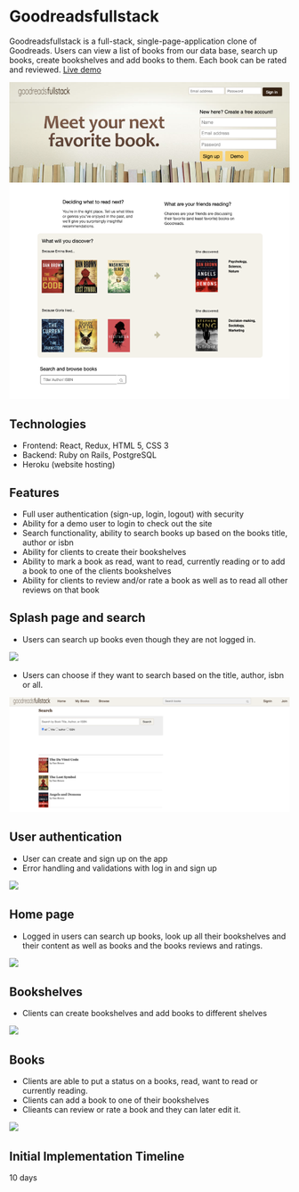 # Goodreadsfullstack

Goodreadsfullstack is a full-stack, single-page-application clone of Goodreads. Users can view a list of books from our data base, search up books, create bookshelves and add books to them. Each book can be rated and reviewed. [Live demo](https://good-reads-full-stack.herokuapp.com/#/)

![read](./app/assets/images/read.png)


## Technologies 
* Frontend:
    React,
    Redux,
    HTML 5,
    CSS 3
* Backend:
    Ruby on Rails,
    PostgreSQL
* Heroku (website hosting)

## Features
* Full user authentication (sign-up, login, logout) with security
* Ability for a demo user to login to check out the site
* Search functionality, ability to search books up based on the books title, author or isbn
* Ability for clients to create their bookshelves 
* Ability to mark a book as read, want to read, currently reading or to add a book to one of the clients bookshelves
* Ability for clients to review and/or rate a book as well as to read all other reviews on that book


## Splash page and search
* Users can search up books even though they are not logged in.

![](https://media.giphy.com/media/hs1TYa2cuSeMgjq0Yu/giphy.gif)

* Users can choose if they want to search based on the title, author, isbn or all.

![search](./app/assets/images/search.png)



## User authentication 

* User can create and sign up on the app
* Error handling and validations with log in and sign up


![](https://media.giphy.com/media/cJZPGOwpDmDrcQrYb7/giphy.gif)

## Home page
* Logged in users can search up books, look up all their bookshelves and their content as well as books and the books reviews and ratings.

![](https://media.giphy.com/media/uxKrb6qNV0fjdJpi3l/giphy.gif)

## Bookshelves 

* Clients can create bookshelves and add books to different shelves 

![](https://media.giphy.com/media/aOYvtMAGFK4CdPa71L/giphy.gif)

## Books 

* Clients are able to put a status on a books, read, want to read or currently reading. 
* Clients can add a book to one of their bookshelves 
* Clieants can review or rate a book and they can later edit it. 

![](https://media.giphy.com/media/7KJmX0LYkifv0TNTAO/giphy.gif)

## Initial Implementation Timeline 

10 days 





